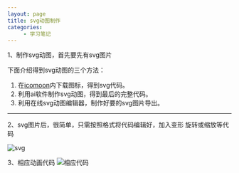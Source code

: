 ```yaml
---
layout: page
title: svg动图制作
categories:
     - 学习笔记
---
```



1、制作svg动图，首先要先有svg图片

下面介绍得到svg动图的三个方法：
1. 在[icomoon](https://icomoon.io/)内下载图标，得到svg代码。
1. 利用ai软件制作svg动图，得到最后的完整代码。
1. 利用在线svg动图编辑器，制作好要的svg图片导出。
***
2、svg图片后，很简单，只需按照格式将代码编辑好，加入变形 旋转或缩放等代码

![svg](https://gitee.com/hukaif/hukaif/raw/gh-pages/assets/images/svg.png)

3、相应动画代码
![相应代码](https://gitee.com/hukaif/hukaif/raw/gh-pages/assets/images/code.png)

